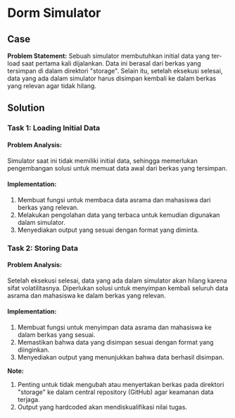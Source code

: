 # Dorm Simulator

## Case

**Problem Statement:**
Sebuah simulator membutuhkan initial data yang ter-load saat pertama kali dijalankan. Data ini berasal dari berkas yang tersimpan di dalam direktori "storage". Selain itu, setelah eksekusi selesai, data yang ada dalam simulator harus disimpan kembali ke dalam berkas yang relevan agar tidak hilang. 

## Solution

### Task 1: Loading Initial Data

#### Problem Analysis:
Simulator saat ini tidak memiliki initial data, sehingga memerlukan pengembangan solusi untuk memuat data awal dari berkas yang tersimpan.

#### Implementation:
1. Membuat fungsi untuk membaca data asrama dan mahasiswa dari berkas yang relevan.
2. Melakukan pengolahan data yang terbaca untuk kemudian digunakan dalam simulator.
3. Menyediakan output yang sesuai dengan format yang diminta.

### Task 2: Storing Data

#### Problem Analysis:
Setelah eksekusi selesai, data yang ada dalam simulator akan hilang karena sifat volatilitasnya. Diperlukan solusi untuk menyimpan kembali seluruh data asrama dan mahasiswa ke dalam berkas yang relevan.

#### Implementation:
1. Membuat fungsi untuk menyimpan data asrama dan mahasiswa ke dalam berkas yang sesuai.
2. Memastikan bahwa data yang disimpan sesuai dengan format yang diinginkan.
3. Menyediakan output yang menunjukkan bahwa data berhasil disimpan.

**Note:**
1. Penting untuk tidak mengubah atau menyertakan berkas pada direktori "storage" ke dalam central repository (GitHub) agar keamanan data terjaga.
2. Output yang hardcoded akan mendiskualifikasi nilai tugas.